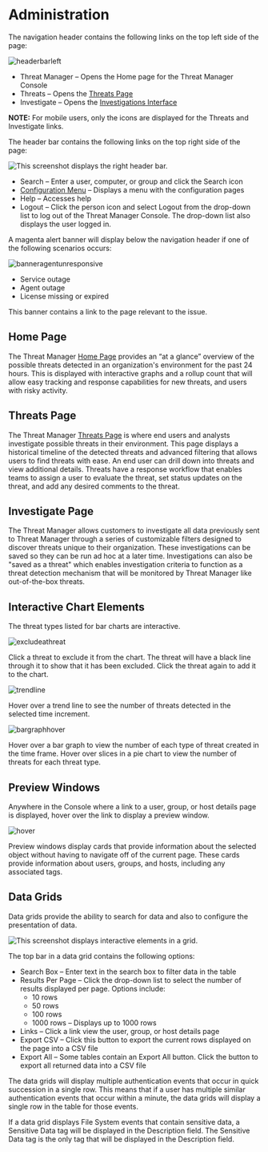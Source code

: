 # Administration

The navigation header contains the following links on the top left side of the page:

![headerbarleft](/img/product_docs/threatmanager/threatmanager/administration/headerbarleft.webp)

- Threat Manager – Opens the Home page for the Threat Manager Console
- Threats – Opens the [Threats Page](/docs/threatmanager/3.0/threatmanager/administration/threats.md)
- Investigate – Opens the [Investigations Interface](/docs/threatmanager/3.0/threatmanager/administration/investigations/overview.md)

**NOTE:** For mobile users, only the icons are displayed for the Threats and Investigate links.

The header bar contains the following links on the top right side of the page:

![This screenshot displays the right header bar.](/img/product_docs/threatmanager/threatmanager/administration/headerbarright.webp)

- Search – Enter a user, computer, or group and click the Search icon
- [Configuration Menu](/docs/threatmanager/3.0/threatmanager/administration/configuration/overview.md) – Displays a menu with the configuration pages
- Help – Accesses help
- Logout – Click the person icon and select Logout from the drop-down list to log out of the Threat
  Manager Console. The drop-down list also displays the user logged in.

A magenta alert banner will display below the navigation header if one of the following scenarios
occurs:

![banneragentunresponsive](/img/product_docs/threatmanager/threatmanager/administration/banneragentunresponsive.webp)

- Service outage
- Agent outage
- License missing or expired

This banner contains a link to the page relevant to the issue.

## Home Page

The Threat Manager [Home Page](/docs/threatmanager/3.0/threatmanager/administration/home.md) provides an “at a glance” overview of the possible threats
detected in an organization's environment for the past 24 hours. This is displayed with interactive
graphs and a rollup count that will allow easy tracking and response capabilities for new threats,
and users with risky activity.

## Threats Page

The Threat Manager [Threats Page](/docs/threatmanager/3.0/threatmanager/administration/threats.md) is where end users and analysts investigate possible
threats in their environment. This page displays a historical timeline of the detected threats and
advanced filtering that allows users to find threats with ease. An end user can drill down into
threats and view additional details. Threats have a response workflow that enables teams to assign a
user to evaluate the threat, set status updates on the threat, and add any desired comments to the
threat.

## Investigate Page

The Threat Manager allows customers to investigate all data previously sent to Threat Manager
through a series of customizable filters designed to discover threats unique to their organization.
These investigations can be saved so they can be run ad hoc at a later time. Investigations can also
be "saved as a threat" which enables investigation criteria to function as a threat detection
mechanism that will be monitored by Threat Manager like out-of-the-box threats.

## Interactive Chart Elements

The threat types listed for bar charts are interactive.

![excludeathreat](/img/product_docs/threatmanager/threatmanager/administration/excludeathreat.webp)

Click a threat to exclude it from the chart. The threat will have a black line through it to show
that it has been excluded. Click the threat again to add it to the chart.

![trendline](/img/product_docs/threatmanager/threatmanager/administration/trendline.webp)

Hover over a trend line to see the number of threats detected in the selected time increment.

![bargraphhover](/img/product_docs/threatmanager/threatmanager/administration/bargraphhover.webp)

Hover over a bar graph to view the number of each type of threat created in the time frame. Hover
over slices in a pie chart to view the number of threats for each threat type.

## Preview Windows

Anywhere in the Console where a link to a user, group, or host details page is displayed, hover over
the link to display a preview window.

![hover](/img/product_docs/threatmanager/threatmanager/administration/hover.webp)

Preview windows display cards that provide information about the selected object without having to
navigate off of the current page. These cards provide information about users, groups, and hosts,
including any associated tags.

## Data Grids

Data grids provide the ability to search for data and also to configure the presentation of data.

![This screenshot displays interactive elements in a grid.](/img/product_docs/threatmanager/threatmanager/administration/datagrids.webp)

The top bar in a data grid contains the following options:

- Search Box – Enter text in the search box to filter data in the table
- Results Per Page – Click the drop-down list to select the number of results displayed per page.
  Options include:
  - 10 rows
  - 50 rows
  - 100 rows
  - 1000 rows – Displays up to 1000 rows
- Links – Click a link view the user, group, or host details page
- Export CSV – Click this button to export the current rows displayed on the page into a CSV file
- Export All – Some tables contain an Export All button. Click the button to export all returned
  data into a CSV file

The data grids will display multiple authentication events that occur in quick succession in a
single row. This means that if a user has multiple similar authentication events that occur within a
minute, the data grids will display a single row in the table for those events.

If a data grid displays File System events that contain sensitive data, a Sensitive Data tag will be
displayed in the Description field. The Sensitive Data tag is the only tag that will be displayed in
the Description field.
